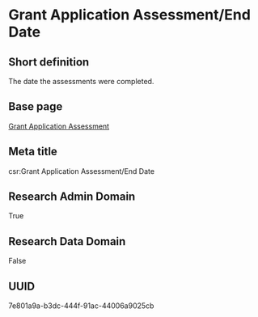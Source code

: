 # Grant Application Assessment/End Date
## Short definition
The date the assessments were completed.
## Base page
[Grant Application Assessment](../../Objects/Grant%20Application%20Assessment.md)
## Meta title
csr:Grant Application Assessment/End Date
## Research Admin Domain
True
## Research Data Domain
False
## UUID
7e801a9a-b3dc-444f-91ac-44006a9025cb
